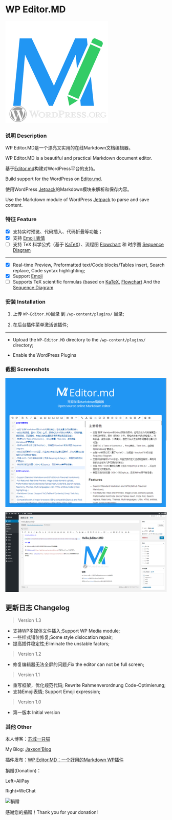 # WP Editor.MD

![](./screenshot-1.jpg)

### 说明 Description

WP Editor.MD是一个漂亮又实用的在线Markdown文档编辑器。

WP Editor.MD is a beautiful and practical Markdown document editor.

基于[Editor.md](https://github.com/pandao/editor.md)构建对WordPress平台的支持。

Build support for the WordPress on [Editor.md](https://github.com/pandao/editor.md).

使用WordPress [Jetpack](http://jetpack.me/support/markdown/)的Markdown模块来解析和保存内容。

Use the Markdown module of WordPress [Jetpack](http://jetpack.me/support/markdown/) to parse and save content.

### 特征 Feature

 - [x] 支持实时预览、代码插入、代码折叠等功能；
 - [x] 支持 [Emoji 表情](http://www.emoji-cheat-sheet.com/)
 - [ ] 支持 TeX 科学公式（基于 [KaTeX](http://khan.github.io/KaTeX/)）、流程图 [Flowchart](https://pandao.github.io/editor.md/examples/flowchart.html) 和 时序图 [Sequence Diagram](https://pandao.github.io/editor.md/examples/sequence-diagram.html)

---

 - [x] Real-time Preview, Preformatted text/Code blocks/Tables insert, Search replace, Code syntax highlighting;
 - [x] Support [Emoji](http://www.emoji-cheat-sheet.com/)
 - [ ] Supports TeX scientific formulas (based on [KaTeX](http://khan.github.io/KaTeX/), [Flowchart](https://pandao.github.io/editor.md/examples/flowchart.html ) And the [Sequence Diagram](https://pandao.github.io/editor.md/examples/sequence-diagram.html)
 
### 安装 Installation

1. 上传 `WP-Editor.MD`目录 到 `/wp-content/plugins/` 目录;

1. 在后台插件菜单激活该插件;

---

- Upload the `WP-Editor.MD` directory to the `/wp-content/plugins/` directory;

- Enable the WordPress Plugins

### 截图 Screenshots

![](./screenshot-2.jpg)

![](./screenshot-3.jpg)

## 更新日志 Changelog

> Version 1.3

* 支持WP多媒体文件插入;Support WP Media module;
* 一些样式错位修复;Some style dislocation repair;
* 提高插件稳定性;Eliminate the unstable factors;

> Version 1.2

* 修复编辑器无法全屏的问题;Fix the editor can not be full screen;

> Version 1.1

* 重写框架，优化规范代码; Rewrite Rahmenverordnung Code-Optimierung;
* 支持Emoji表情; Support Emoji expression;

> Version 1.0

* 第一版本 Initial version

### 其他 Other

本人博客：[苏城一只猫](https://iiong.com)

My Blog: [Jaxson'Blog](https://iiong.com)

插件发布：[WP Editor.MD：一个好用的Markdown WP插件](https://iiong.com/wordpress-plugins-wp-editormd.html)

捐赠(Donation)：

Left=AliPay

Right=WeChat

![捐赠](https://blogresource.oss-cn-hangzhou.aliyuncs.com/images/20170117220343.png)

感谢您的捐赠！Thank you for your donation!

